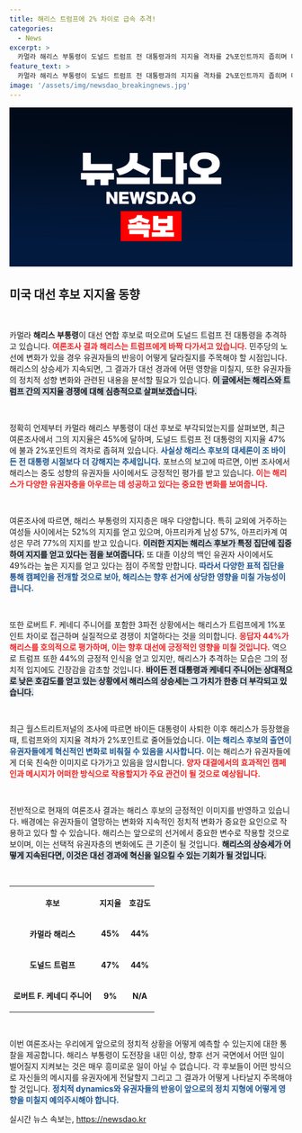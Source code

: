 ```yaml
---
title: 해리스 트럼프에 2% 차이로 급속 추격!
categories:
  - News
excerpt: >
  카멀라 해리스 부통령이 도널드 트럼프 전 대통령과의 지지율 격차를 2%포인트까지 좁히며 대선 경선에서 치열한 경쟁을 벌이고 있다. 여론조사에서 주요 유권자층에서 우위를 점하며 민주당의 새 희망으로 떠오른 해리스, 대선 판도를 뒤흔들 준비가 완료됐다!
feature_text: >
  카멀라 해리스 부통령이 도널드 트럼프 전 대통령과의 지지율 격차를 2%포인트까지 좁히며 대선 경선에서 치열한 경쟁을 벌이고 있다. 여론조사에서 주요 유권자층에서 우위를 점하며 민주당의 새 희망으로 떠오른 해리스, 대선 판도를 뒤흔들 준비가 완료됐다!
image: '/assets/img/newsdao_breakingnews.jpg'
---
```


<p><img src="/assets/img/newsdao_breakingnews.jpg" alt="firstkoreanews 속보" /></p>

<h2 data-ke-size="size26">미국 대선 후보 지지율 동향</h2>

<p data-ke-size="size16">&nbsp;</p>

<p>카멀라 <b>해리스 부통령</b>이 대선 연합 후보로 떠오르며 도널드 트럼프 전 대통령을 추격하고 있습니다. <b><span style="color: #ee2323;">여론조사 결과 해리스는 트럼프에게 바짝 다가서고 있습니다.</span></b> 민주당의 노선에 변화가 있을 경우 유권자들의 반응이 어떻게 달라질지를 주목해야 할 시점입니다. 해리스의 상승세가 지속되면, 그 결과가 대선 경과에 어떤 영향을 미칠지, 또한 유권자들의 정치적 성향 변화와 관련된 내용을 분석할 필요가 있습니다. <b><span style="background-color: #21538527;">이 글에서는 해리스와 트럼프 간의 지지율 경쟁에 대해 심층적으로 살펴보겠습니다.</span></b></p>

<p data-ke-size="size16">&nbsp;</p>

<p>정확히 언제부터 카멀라 해리스 부통령이 대선 후보로 부각되었는지를 살펴보면, 최근 여론조사에서 그의 지지율은 45%에 달하며, 도널드 트럼프 전 대통령의 지지율 47%에 불과 2%포인트의 격차로 좁혀져 있습니다. <b><span style="color: #1a5490;">사실상 해리스 후보의 대세론이 조 바이든 전 대통령 시절보다 더 강해지는 추세입니다.</span></b> 포브스의 보고에 따르면, 이번 조사에서 해리스는 중도 성향의 유권자들 사이에서도 긍정적인 평가를 받고 있습니다. <b><span style="color: #ee2323;">이는 해리스가 다양한 유권자층을 아우르는 데 성공하고 있다는 중요한 변화를 보여줍니다.</span></b></p>

<p data-ke-size="size16">&nbsp;</p>

<p>여론조사에 따르면, 해리스 부통령의 지지층은 매우 다양합니다. 특히 교외에 거주하는 여성들 사이에서는 52%의 지지를 얻고 있으며, 아프리카계 남성 57%, 아프리카계 여성은 무려 77%의 지지를 받고 있습니다. <b><span style="background-color: #21538527;">이러한 지지는 해리스 후보가 특정 집단에 집중하여 지지를 얻고 있다는 점을 보여줍니다.</span></b> 또 대졸 이상의 백인 유권자 사이에서도 49%라는 높은 지지를 얻고 있다는 점이 주목할 만합니다. <b><span style="color: #1a5490;">따라서 다양한 표적 집단을 통해 캠페인을 전개할 것으로 보아, 해리스는 향후 선거에 상당한 영향을 미칠 가능성이 큽니다.</span></b></p>

<p data-ke-size="size16">&nbsp;</p>

<p>또한 로버트 F. 케네디 주니어를 포함한 3파전 상황에서는 해리스가 트럼프에게 1%포인트 차이로 접근하며 실질적으로 경쟁이 치열하다는 것을 의미합니다. <b><span style="color: #ee2323;">응답자 44%가 해리스를 호의적으로 평가하며, 이는 향후 대선에 긍정적인 영향을 미칠 것입니다.</span></b> 역으로 트럼프 또한 44%의 긍정적 인식을 얻고 있지만, 해리스가 추격하는 모습은 그의 정치적 입지에도 긴장감을 감초할 것입니다. <b><span style="background-color: #21538527;">바이든 전 대통령과 케네디 주니어는 상대적으로 낮은 호감도를 얻고 있는 상황에서 해리스의 상승세는 그 가치가 한층 더 부각되고 있습니다.</span></b></p>

<p data-ke-size="size16">&nbsp;</p>

<p>최근 월스트리트저널의 조사에 따르면 바이든 대통령이 사퇴한 이후 해리스가 등장했을 때, 트럼프와의 지지율 격차가 2%포인트로 줄어들었습니다. <b><span style="color: #1a5490;">이는 해리스 후보의 출연이 유권자들에게 혁신적인 변화로 비춰질 수 있음을 시사합니다.</span></b> 이는 해리스가 유권자들에게 더욱 친숙한 이미지로 다가가고 있음을 암시합니다. <b><span style="color: #ee2323;">양자 대결에서의 효과적인 캠페인과 메시지가 어떠한 방식으로 작용할지가 주요 관건이 될 것으로 예상됩니다.</span></b></p>

<p data-ke-size="size16">&nbsp;</p>

<p>전반적으로 현재의 여론조사 결과는 해리스 후보의 긍정적인 이미지를 반영하고 있습니다. 배경에는 유권자들이 열망하는 변화와 지속적인 정치적 변화가 중요한 요인으로 작용하고 있다 할 수 있습니다. 해리스는 앞으로의 선거에서 중요한 변수로 작용할 것으로 보이며, 이는 선택적 유권자층의 변화에도 큰 기준이 될 것입니다. <b><span style="background-color: #21538527;">해리스의 상승세가 어떻게 지속된다면, 이것은 대선 경과에 혁신을 일으킬 수 있는 기회가 될 것입니다.</span></b></p>

<p data-ke-size="size16">&nbsp;</p>

<table style="width:100%">
  <tr>
    <th style="height: 50px;">후보</th>
    <th style="height: 50px;">지지율</th>
    <th style="height: 50px;">호감도</th>
  </tr>
  <tr>
    <td style="text-align: center; height: 50px;"><b>카멀라 해리스</b></td>
    <td style="text-align: center; height: 50px;"><b>45%</b></td>
    <td style="text-align: center; height: 50px;"><b>44%</b></td>
  </tr>
  <tr>
    <td style="text-align: center; height: 50px;"><b>도널드 트럼프</b></td>
    <td style="text-align: center; height: 50px;"><b>47%</b></td>
    <td style="text-align: center; height: 50px;"><b>44%</b></td>
  </tr>
  <tr>
    <td style="text-align: center; height: 50px;"><b>로버트 F. 케네디 주니어</b></td>
    <td style="text-align: center; height: 50px;"><b>9%</b></td>
    <td style="text-align: center; height: 50px;"><b>N/A</b></td>
  </tr>
</table>

<p data-ke-size="size16">&nbsp;</p>

<p>이번 여론조사는 우리에게 앞으로의 정치적 상황을 어떻게 예측할 수 있는지에 대한 통찰을 제공합니다. 해리스 부통령이 도전장을 내민 이상, 향후 선거 국면에서 어떤 일이 벌어질지 지켜보는 것은 매우 흥미로운 일이 아닐 수 없습니다. 각 후보들이 어떤 방식으로 자신들의 메시지를 유권자에게 전달할지 그리고 그 결과가 어떻게 나타날지 주목해야 할 것입니다. <b><span style="color: #1a5490;">정치적 dynamics와 유권자들의 반응이 앞으로의 정치 지형에 어떻게 영향을 미칠지 예의주시해야 합니다.</span></b></p>
실시간 뉴스 속보는, <a href="https://newsdao.kr" rel="dofollow">https://newsdao.kr</a>


